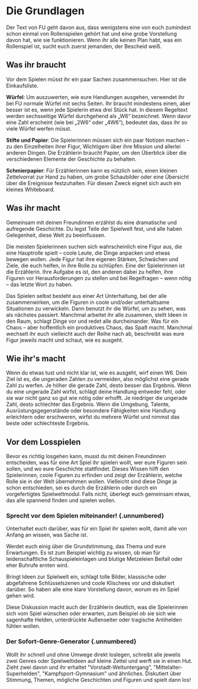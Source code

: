 # Die Grundlagen

Der Text von FU geht davon aus, dass wenigstens eine von euch zumindest schon einmal von Rollenspielen gehört hat und eine grobe Vorstellung davon hat, wie sie funktionieren. Wenn ihr alle keinen Plan habt, was ein Rollenspiel ist, sucht euch zuerst jemanden, der Bescheid weiß.

## Was ihr braucht
Vor dem Spielen müsst ihr ein paar Sachen zusammensuchen. Hier ist die Einkaufsliste.

**Würfel**: Um auszuwerten, wie eure Handlungen ausgehen, verwendet ihr bei FU normale Würfel mit sechs Seiten. Ihr braucht mindestens einen, aber besser ist es, wenn jede Spielerin etwa drei Stück hat. In diesem Regeltext werden sechsseitige Würfel durchgehend als „W6“ bezeichnet. Wenn davor eine Zahl erscheint (wie bei „2W6“ oder „4W6“), bedeutet das, dass ihr so viele Würfel werfen müsst.

**Stifte und Papier**: Die Spielerinnen müssen sich ein paar Notizen machen – zu den Einzelheiten ihrer Figur, Wichtigem über ihre Mission und allerlei anderen Dingen. Die Erzählerin braucht Papier, um den Überblick über die verschiedenen Elemente der Geschichte zu behalten.

**Schmierpapier**: Für Erzählerinnen kann es nützlich sein, einen kleinen Zettelvorrat zur Hand zu haben, um grobe Schaubilder oder eine Übersicht über die Ereignisse festzuhalten. Für diesen Zweck eignet sich auch ein kleines Whiteboard.

## Was ihr macht
Gemeinsam mit deinen Freundinnen erzählst du eine dramatische und aufregende Geschichte. Du legst Teile der Spielwelt fest, und alle haben Gelegenheit, diese Welt zu beeinflussen.

Die meisten Spielerinnen suchen sich wahrscheinlich eine Figur aus, die eine Hauptrolle spielt – coole Leute, die Dinge anpacken und etwas bewegen wollen. Jede Figur hat ihre eigenen Stärken, Schwächen und Ziele, die euch helfen, in ihre Rolle zu schlüpfen. Eine der Spielerinnen ist die Erzählerin. Ihre Aufgabe es ist, den anderen dabei zu helfen, ihre Figuren vor Herausforderungen zu stellen und bei Regelfragen – wenn nötig – das letzte Wort zu haben.

Das Spielen selbst besteht aus einer Art Unterhaltung, bei der alle zusammenwirken, um die Figuren in coole und/oder unterhaltsame Situationen zu verwickeln. Dann benutzt ihr die Würfel, um zu sehen, was als nächstes passiert. Manchmal arbeitet ihr alle zusammen, stellt Ideen in den Raum, schlagt Dinge vor und redet alle durcheinander. Was für ein Chaos – aber hoffentlich ein produktives Chaos, das Spaß macht. Manchmal wechselt ihr euch vielleicht auch der Reihe nach ab, beschreibt was eure Figur jeweils macht und schaut, wie es ausgeht.

## Wie ihr's macht
Wenn du etwas tust und nicht klar ist, wie es ausgeht, wirf einen W6. Dein Ziel ist es, die ungeraden Zahlen zu vermeiden, also möglichst eine gerade Zahl zu werfen. Je höher die gerade Zahl, desto besser das Ergebnis. Wenn du eine ungerade Zahl wirfst, schlägt deine Handlung entweder fehl, oder sie war nicht ganz so gut wie nötig oder erhofft. Je niedriger die ungerade Zahl, desto schlechter das Ergebnis. Wenn die Umgebung, Talente, Ausrüstungsgegenstände oder besondere Fähigkeiten eine Handlung erleichtern oder erschweren, wirfst du mehrere Würfel und nimmst das beste oder schlechteste Ergebnis.

## Vor dem Losspielen
Bevor es richtig losgehen kann, musst du mit deinen Freundinnen entscheiden, was für eine Art Spiel ihr spielen wollt, wer eure Figuren sein sollen, und wo eure Geschichte stattfindet. Dieses Wissen hilft den Spielerinnen, coole Figuren zu erfinden und zeigt der Erzählerin, welche Rolle sie in der Welt übernehmen wollen.
Vielleicht sind diese Dinge ja schon entschieden, sei es durch die Erzählerin oder durch ein vorgefertigtes Spielweltmodul. Falls nicht, überlegt euch gemeinsam etwas, das alle spannend finden und spielen wollen.

<div class="sidebar">

### Sprecht vor dem Spielen miteinander! {.unnumbered}

Unterhaltet euch darüber, was für ein Spiel ihr spielen wollt, damit alle von Anfang an wissen, was Sache ist.

Werdet euch einig über die Grundstimmung, das Thema und eure Erwartungen. Es ist zum Beispiel wichtig zu wissen, ob man für leidenschaftliche Schauspieleinlagen und blutige Metzeleien Beifall oder eher Buhrufe ernten wird.  

Bringt Ideen zur Spielwelt ein, schlagt tolle Bilder, klassische oder abgefahrene Schlüsselszenen und coole Klischees vor und diskutiert darüber. So haben alle eine klare Vorstellung davon, worum es im Spiel gehen wird.

Diese Diskussion macht auch der Erzählerin deutlich, was die Spielerinnen sich vom Spiel wünschen oder erwarten, zum Beispiel ob sie sich wie sagenhafte Helden, unterdrückte Außenseiter oder tragische Antihelden fühlen wollen.

### Der Sofort-Genre-Generator {.unnumbered}

Wollt ihr schnell und ohne Umwege direkt loslegen, schreibt alle jeweils zwei Genres oder Spielweltideen auf kleine Zettel und werft sie in einen Hut. Zieht zwei davon und ihr erhaltet "Vorstadt-Weltuntergang", "Mittelalter-Superhelden", "Kampfsport-Gymnasium" und ähnliches. Diskutiert über Stimmung, Themen, mögliche Geschichten und Figuren und spielt dann los!

</div>
